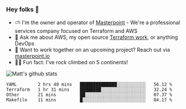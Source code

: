 

### Hey folks 👋

- ⛅️ I'm the owner and operator of [Masterpoint](https://masterpoint.io) - We're a professional services company focused on Terraform and AWS
- 💬 Ask me about AWS, my open source [Terraform work](https://github.com/masterpointio?q=terraform&type=&language=hcl), or anything DevOps
- 🔨 Want to work together on an upcoming project? Reach out via [masterpoint.io](https://masterpoint.io)
- 🧗‍♂️ Fun fact: I've rock climbed on 5 continents! 


![Matt's github stats](https://github-readme-stats.vercel.app/api?username=Gowiem&count_private=true&theme=cobalt&show_icons=true)

<!--START_SECTION:waka-->
```text
YAML        2 hrs 40 mins   ██████████████░░░░░░░░░░░   56.12 % 
Terraform   1 hr 31 mins    ████████░░░░░░░░░░░░░░░░░   32.24 % 
Other       21 mins         ██░░░░░░░░░░░░░░░░░░░░░░░   07.37 % 
Makefile    11 mins         █░░░░░░░░░░░░░░░░░░░░░░░░   04.17 % 
```
<!--END_SECTION:waka-->
